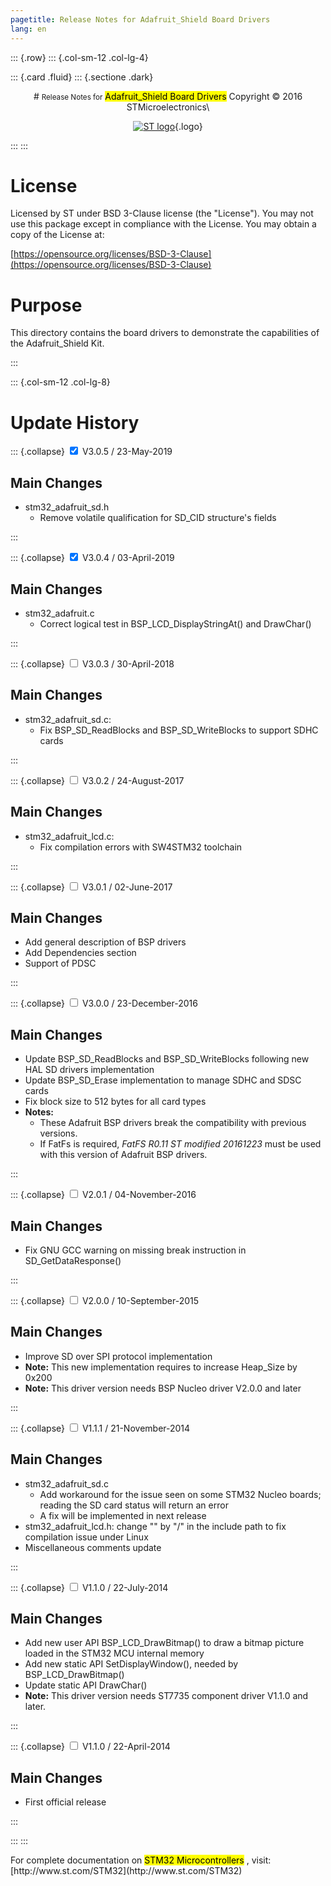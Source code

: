```yaml
---
pagetitle: Release Notes for Adafruit_Shield Board Drivers
lang: en
---
```


::: {.row}
::: {.col-sm-12 .col-lg-4}

::: {.card .fluid}
::: {.sectione .dark}
<center>
# <small>Release Notes for</small> <mark>Adafruit_Shield Board Drivers</mark>
Copyright &copy; 2016 STMicroelectronics\
    
[![ST logo](../../../_htmresc/st_logo.png)](https://www.st.com){.logo}
</center>
:::
:::

# License

Licensed by ST under BSD 3-Clause license (the \"License\"). You may
not use this package except in compliance with the License. You may
obtain a copy of the License at:

[https://opensource.org/licenses/BSD-3-Clause](https://opensource.org/licenses/BSD-3-Clause)

# Purpose

This directory contains the board drivers to demonstrate the capabilities of the Adafruit_Shield Kit.

:::

::: {.col-sm-12 .col-lg-8}
# Update History

::: {.collapse}
<input type="checkbox" id="collapse-section20" checked aria-hidden="true">
<label for="collapse-section20" aria-hidden="true">V3.0.5 / 23-May-2019</label>
<div>			

## Main Changes

- stm32_adafruit_sd.h
  - Remove volatile qualification for SD_CID structure's fields

</div>
:::

::: {.collapse}
<input type="checkbox" id="collapse-section19" checked aria-hidden="true">
<label for="collapse-section19" aria-hidden="true">V3.0.4 / 03-April-2019</label>
<div>			

## Main Changes

- stm32_adafruit.c
  - Correct logical test in BSP_LCD_DisplayStringAt() and DrawChar()

</div>
:::

::: {.collapse}
<input type="checkbox" id="collapse-section18" aria-hidden="true">
<label for="collapse-section18" aria-hidden="true">V3.0.3 / 30-April-2018</label>
<div>			

## Main Changes

- stm32_adafruit_sd.c:
  - Fix BSP_SD_ReadBlocks and BSP_SD_WriteBlocks to support SDHC cards

</div>
:::

::: {.collapse}
<input type="checkbox" id="collapse-section17" aria-hidden="true">
<label for="collapse-section17" aria-hidden="true">V3.0.2 / 24-August-2017</label>
<div>			

## Main Changes

- stm32_adafruit_lcd.c:
  - Fix compilation errors with SW4STM32 toolchain

</div>
:::

::: {.collapse}
<input type="checkbox" id="collapse-section16" aria-hidden="true">
<label for="collapse-section16" aria-hidden="true">V3.0.1 / 02-June-2017</label>
<div>			

## Main Changes

- Add general description of BSP drivers
- Add Dependencies section
- Support of PDSC

</div>
:::

::: {.collapse}
<input type="checkbox" id="collapse-section155" aria-hidden="true">
<label for="collapse-section155" aria-hidden="true">V3.0.0 / 23-December-2016</label>
<div>						

## Main Changes

- Update BSP_SD_ReadBlocks and BSP_SD_WriteBlocks following new HAL SD drivers implementation
- Update BSP_SD_Erase implementation to manage SDHC and SDSC cards
- Fix block size to 512 bytes for all card types
- **Notes:** 
  - These Adafruit BSP drivers break the compatibility with previous versions.
  - If FatFs is required, *FatFS R0.11 ST modified 20161223* must be used with this version of Adafruit BSP drivers.

</div>
:::

::: {.collapse}
<input type="checkbox" id="collapse-section15" aria-hidden="true">
<label for="collapse-section15" aria-hidden="true">V2.0.1 / 04-November-2016</label>
<div>						

## Main Changes

- Fix GNU GCC warning on missing break instruction in SD_GetDataResponse()

</div>
:::

::: {.collapse}
<input type="checkbox" id="collapse-section12" aria-hidden="true">
<label for="collapse-section12" aria-hidden="true">V2.0.0 / 10-September-2015</label>
<div>			

## Main Changes

- Improve SD over SPI protocol implementation
- **Note:** This new implementation requires to increase Heap_Size by 0x200 
- **Note:** This driver version needs BSP Nucleo driver V2.0.0 and later

</div>
:::


::: {.collapse}
<input type="checkbox" id="collapse-section9" aria-hidden="true">
<label for="collapse-section9" aria-hidden="true">V1.1.1 / 21-November-2014</label>
<div>			

## Main Changes

- stm32_adafruit_sd.c
  - Add workaround for the issue seen on some STM32 Nucleo boards; reading the SD card status will return an error
  - A fix will be implemented in next release
- stm32_adafruit_lcd.h: change "\" by "/" in the include path to fix compilation issue under Linux
- Miscellaneous comments update

</div>
:::

::: {.collapse}
<input type="checkbox" id="collapse-section8" aria-hidden="true">
<label for="collapse-section8" aria-hidden="true">V1.1.0 / 22-July-2014</label>
<div>			

## Main Changes

- Add new user API BSP_LCD_DrawBitmap() to draw a bitmap picture loaded in the STM32 MCU internal memory
- Add new static API SetDisplayWindow(), needed by BSP_LCD_DrawBitmap() 
- Update static API DrawChar()
- **Note:** This driver version needs ST7735 component driver V1.1.0 and later.

</div>
:::

::: {.collapse}
<input type="checkbox" id="collapse-section7" aria-hidden="true">
<label for="collapse-section7" aria-hidden="true">V1.1.0 / 22-April-2014</label>
<div>			

## Main Changes

- First official release

</div>
:::

:::
:::

<footer class="sticky">
For complete documentation on <mark>STM32 Microcontrollers</mark> ,
visit: [http://www.st.com/STM32](http://www.st.com/STM32)
</footer>
